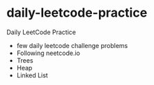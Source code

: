# daily-leetcode-practice
Daily LeetCode Practice

- few daily leetcode challenge problems
- Following neetcode.io
-   Trees
-   Heap
-   Linked List
